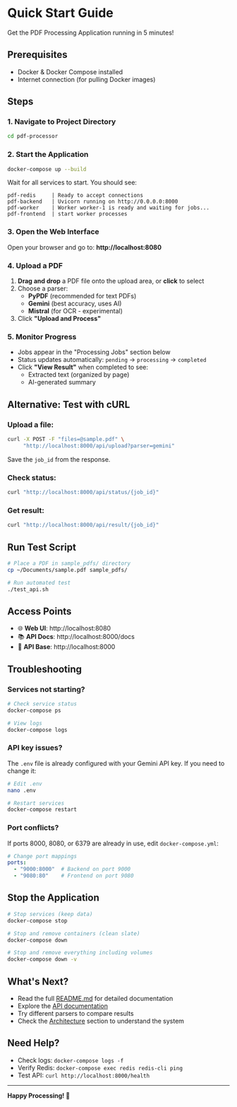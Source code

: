 # Quick Start Guide

Get the PDF Processing Application running in 5 minutes!

## Prerequisites

- Docker & Docker Compose installed
- Internet connection (for pulling Docker images)

## Steps

### 1. Navigate to Project Directory

```bash
cd pdf-processor
```

### 2. Start the Application

```bash
docker-compose up --build
```

Wait for all services to start. You should see:
```
pdf-redis     | Ready to accept connections
pdf-backend   | Uvicorn running on http://0.0.0.0:8000
pdf-worker    | Worker worker-1 is ready and waiting for jobs...
pdf-frontend  | start worker processes
```

### 3. Open the Web Interface

Open your browser and go to: **http://localhost:8080**

### 4. Upload a PDF

1. **Drag and drop** a PDF file onto the upload area, or **click** to select
2. Choose a parser:
   - **PyPDF** (recommended for text PDFs)
   - **Gemini** (best accuracy, uses AI)
   - **Mistral** (for OCR - experimental)
3. Click **"Upload and Process"**

### 5. Monitor Progress

- Jobs appear in the "Processing Jobs" section below
- Status updates automatically: `pending` → `processing` → `completed`
- Click **"View Result"** when completed to see:
  - Extracted text (organized by page)
  - AI-generated summary

## Alternative: Test with cURL

### Upload a file:
```bash
curl -X POST -F "files=@sample.pdf" \
     "http://localhost:8000/api/upload?parser=gemini"
```

Save the `job_id` from the response.

### Check status:
```bash
curl "http://localhost:8000/api/status/{job_id}"
```

### Get result:
```bash
curl "http://localhost:8000/api/result/{job_id}"
```

## Run Test Script

```bash
# Place a PDF in sample_pdfs/ directory
cp ~/Documents/sample.pdf sample_pdfs/

# Run automated test
./test_api.sh
```

## Access Points

- 🌐 **Web UI**: http://localhost:8080
- 📚 **API Docs**: http://localhost:8000/docs
- 🔧 **API Base**: http://localhost:8000

## Troubleshooting

### Services not starting?

```bash
# Check service status
docker-compose ps

# View logs
docker-compose logs
```

### API key issues?

The `.env` file is already configured with your Gemini API key. If you need to change it:

```bash
# Edit .env
nano .env

# Restart services
docker-compose restart
```

### Port conflicts?

If ports 8000, 8080, or 6379 are already in use, edit `docker-compose.yml`:

```yaml
# Change port mappings
ports:
  - "9000:8000"  # Backend on port 9000
  - "9080:80"    # Frontend on port 9080
```

## Stop the Application

```bash
# Stop services (keep data)
docker-compose stop

# Stop and remove containers (clean slate)
docker-compose down

# Stop and remove everything including volumes
docker-compose down -v
```

## What's Next?

- Read the full [README.md](README.md) for detailed documentation
- Explore the [API documentation](http://localhost:8000/docs)
- Try different parsers to compare results
- Check the [Architecture](README.md#-architecture) section to understand the system

## Need Help?

- Check logs: `docker-compose logs -f`
- Verify Redis: `docker-compose exec redis redis-cli ping`
- Test API: `curl http://localhost:8000/health`

---

**Happy Processing! 🚀**
